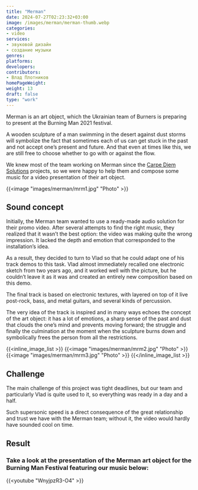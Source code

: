 ```yaml
---
title: "Merman"
date: 2024-07-27T02:23:32+03:00
image: /images/merman/merman-thumb.webp
categories:
- video
services:
- звуковой дизайн
- создание музыки
genres:
platforms:
developers:
contributors:
- Влад Плотников
homePageWeight:
weight: 13
draft: false
type: "work"
---
```


Merman is an art object, which the Ukrainian team of Burners is preparing to present at the Burning Man 2021 festival.

A wooden sculpture of a man swimming in the desert against dust storms will symbolize the fact that sometimes each of us can get stuck in the past and not accept one’s present and future. And that even at times like this, we are still free to choose whether to go with or against the flow.

We knew most of the team working on Merman since the [Carpe Diem Solutions](/works/carpe-diem-solutions) projects, so we were happy to help them and compose some music for a video presentation of their art object.

{{<image "images/merman/mrm1.jpg" "Photo"  >}}

## Sound concept

Initially, the Merman team wanted to use a ready-made audio solution for their promo video. After several attempts to find the right music, they realized that it wasn’t the best option: the video was making quite the wrong impression. It lacked the depth and emotion that corresponded to the installation’s idea.

As a result, they decided to turn to Vlad so that he could adapt one of his track demos to this task. Vlad almost immediately recalled one electronic sketch from two years ago, and it worked well with the picture, but he couldn’t leave it as it was and created an entirely new composition based on this demo.

The final track is based on electronic textures, with layered on top of it live post-rock, bass, and metal guitars, and several kinds of percussion.

The very idea of the track is inspired and in many ways echoes the concept of the art object: it has a lot of emotions, a sharp sense of the past and dust that clouds the one’s mind and prevents moving forward; the struggle and finally the culmination at the moment when the sculpture burns down and symbolically frees the person from all the restrictions.

{{<inline_image_list >}}
{{<image "images/merman/mrm2.jpg" "Photo"  >}}
{{<image "images/merman/mrm3.jpg" "Photo"  >}}
{{</inline_image_list >}}

## Challenge

The main challenge of this project was tight deadlines, but our team and particularly Vlad is quite used to it, so everything was ready in a day and a half.

Such supersonic speed is a direct consequence of the great relationship and trust we have with the Merman team; without it, the video would hardly have sounded cool on time.

## Result

### Take a look at the presentation of the Merman art object for the Burning Man Festival featuring our music below:

{{<youtube "WnyjpzR3-O4" >}}
